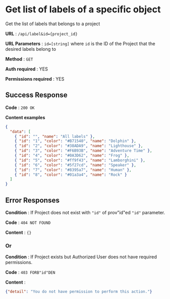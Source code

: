 # Get list of labels of a specific object

Get the list of labels that belongs to a project

**URL** : `/api/label&id={project_id}`

**URL Parameters** : `id=[string]` where `id` is the ID of the Project that the desired labels belong to

**Method** : `GET`

**Auth required** : YES

**Permissions required** : YES

## Success Response

**Code** : `200 OK`

**Content examples**

```json
{
  "data": [
    { "id": "", "name": "All labels" },
    { "id": "1", "color": "#B71540", "name": "Dolphin" },
    { "id": "2", "color": "#38ADA9", "name": "Lighthouse" },
    { "id": "3", "color": "#F6B93B", "name": "Adventure Time" },
    { "id": "4", "color": "#0A3D62", "name": "Frog" },
    { "id": "5", "color": "#ff9f43", "name": "Lamborghini" },
    { "id": "6", "color": "#5f27cd", "name": "Speaker" },
    { "id": "7", "color": "#8395a7", "name": "Human" },
    { "id": "8", "color": "#01a3a4", "name": "Rock" }
  ]
}
```

## Error Responses

**Condition** : If Project does not exist with `"id"` of prov"id"ed `"id"` parameter.

**Code** : `404 NOT FOUND`

**Content** : `{}`

### Or

**Condition** : If Project exists but Authorized User does not have required
permissions.

**Code** : `403 FORB"id"DEN`

**Content** :

```json
{"detail": "You do not have permission to perform this action."}
```
